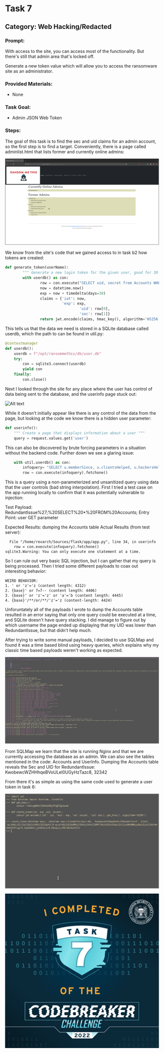 # Task 7
## Category: Web Hacking/Redacted
### Prompt:
With access to the site, you can access most of the functionality. But there's still that admin area that's locked off.

Generate a new token value which will allow you to access the ransomware site as an administrator.
### Provided Materials:
- None
### Task Goal:
- Admin JSON Web Token
### Steps:
The goal of this task is to find the sec and uid claims for an admin account, so the first step is to find a target.
Conveniently, there is a page called adminlist.html that lists former and currently online admins:

![Alt text](../images/task_7_adminlist.png "A screenshot of the website showing the admin list.")

We know from the site's code that we gained access to in task b2 how tokens are created:

```python
def generate_token(userName):
        """ Generate a new login token for the given user, good for 30 days"""
        with userdb() as con:
                row = con.execute("SELECT uid, secret from Accounts WHERE userName = ?", (userName,)).fetchone()
                now = datetime.now()
                exp = now + timedelta(days=30)
                claims = {'iat': now,
                          'exp': exp,
                                  'uid': row[0],
                                  'sec': row[1]}
                return jwt.encode(claims, hmac_key(), algorithm='HS256')
```

This tells us that the data we need is stored in a SQLite database called userdb, which the path to can be found in util.py:

```python
@contextmanager
def userdb():
	userdb = f"/opt/ransommethis/db/user.db"
	try:
		con = sqlite3.connect(userdb)
		yield con
	finally:
		con.close()
```

Next I looked through the site for any place where the user has control of data being sent to the database, and the userinfo page stuck out:

![Alt text](../images/task_7_userinfo "A screenshot of the website showing the user info page.")

While it doesn't initially appear like there is any control of the data from the page, but looking at the code we know there is a hidden user parameter:

```python
def userinfo():
	""" Create a page that displays information about a user """
	query = request.values.get('user')
```

This can also be discovered by brute forcing parameters in a situation without the backend code. Further down we see a glaring issue:

```python
	with util.userdb() as con:
		infoquery= "SELECT u.memberSince, u.clientsHelped, u.hackersHelped, u.programsContributed FROM Accounts a INNER JOIN UserInfo u ON a.uid = u.uid WHERE a.userName='%s'" %query
		row = con.execute(infoquery).fetchone()
```

This is a query using a non-parameterized and unsanitized query using data that the user controls (bad string interpolation). First I tried a test case on the app running locally to confirm that it was potentially vulnerable to injection:


Test Payload: RedundantIssue%27;%20SELECT%20*%20FROM%20Accounts;
Entry Point: user GET parameter

Expected Results: dumping the Accounts table
Actual Results (from test server):
```
  File "/home/revarch/Sources/flask/app/app.py", line 34, in userinfo
    row = con.execute(infoquery).fetchone()
sqlite3.Warning: You can only execute one statement at a time.
```

So I can rule out very basic SQL injection, but I can gather that my query is being processed. Then I tried some different payloads to coax out interesting behavior:

```
WEIRD BEHAVIOR:
1. ' or 'z'='z (content length: 4312)
2. {base}' or 7=7-- (content length: 4406)
3. {base}' or 'z'='z' or 'a'='b (content length: 4445)
4. {base}'/**/or/**/'z'='z (content-length: 4424)
```

Unforuntately all of the payloads I wrote to dump the Accounts table resulted in an error saying that only one query could be executed at a time, and SQLite doesn't have query stacking. I did manage to figure out by which username the page ended up displaying that my UID was lower than RedundantIssue, but that didn't help much.

After trying to write some manual payloads, I decided to use SQLMap and found it was a time based blind using heavy queries, which explains why my classic time based payloads weren't working as expected.

![Alt text](../images/task_7_sqlmap.png "A screenshot of a terminal running SQLMap")

From SQLMap we learn that the site is running Nginx and that we are currently accessing the database as an admin. We can also see the tables mentioned in the code: Accounts and UserInfo. Dumping the Accounts table reveals the Sec and UID for RedundantIssue: KwobewcWZHHhqeBVoULel0UGyHzTazc8, 32342


From there it's as simple as using the same code used to generate a user token in task 6:

![Alt text](../images/task_7_new_token.png "A screenshot of a python terminal generating a new token.")

![Alt text](../images/badge7.png "Task 7 completion badge")
